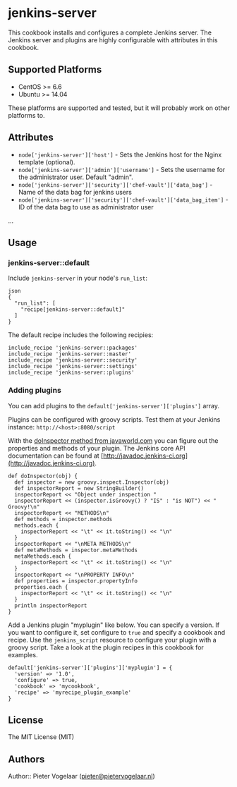 # jenkins-server

This cookbook installs and configures a complete Jenkins server. The Jenkins server and plugins
are highly configurable with attributes in this cookbook.

## Supported Platforms

- CentOS >= 6.6
- Ubuntu >= 14.04

These platforms are supported and tested, but it will probably work on other platforms to.

## Attributes

* `node['jenkins-server']['host']` - Sets the Jenkins host for the Nginx template (optional).
* `node['jenkins-server']['admin']['username']` - Sets the username for the administrator user. Default "admin".
* `node['jenkins-server']['security']['chef-vault']['data_bag']` - Name of the data bag for jenkins users
* `node['jenkins-server']['security']['chef-vault']['data_bag_item']` - ID of the data bag to use as administrator user

...
  
## Usage

### jenkins-server::default

Include `jenkins-server` in your node's `run_list`:

    json
    {
      "run_list": [
        "recipe[jenkins-server::default]"
      ]
    }

The default recipe includes the following recipies:


    include_recipe 'jenkins-server::packages'
    include_recipe 'jenkins-server::master'
    include_recipe 'jenkins-server::security'
    include_recipe 'jenkins-server::settings'
    include_recipe 'jenkins-server::plugins'

### Adding plugins

You can add plugins to the `default['jenkins-server']['plugins']` array.

Plugins can be configured with groovy scripts. Test them at your Jenkins instance:
`http://<host>:8080/script`

With the [doInspector method from javaworld.com](http://www.javaworld.com/article/2073679/detecting-class-innards-in-groovy.html)
you can figure out the properties and methods of your plugin. The Jenkins core API documentation
can be found at [http://javadoc.jenkins-ci.org](http://javadoc.jenkins-ci.org).   

    def doInspector(obj) {
      def inspector = new groovy.inspect.Inspector(obj)
      def inspectorReport = new StringBuilder()
      inspectorReport << "Object under inspection "
      inspectorReport << (inspector.isGroovy() ? "IS" : "is NOT") << " Groovy!\n"
      inspectorReport << "METHODS\n"
      def methods = inspector.methods
      methods.each {
        inspectorReport << "\t" << it.toString() << "\n"
      }
      inspectorReport << "\nMETA METHODS\n"
      def metaMethods = inspector.metaMethods
      metaMethods.each {
        inspectorReport << "\t" << it.toString() << "\n"
      }
      inspectorReport << "\nPROPERTY INFO\n"
      def properties = inspector.propertyInfo
      properties.each {
        inspectorReport << "\t" << it.toString() << "\n"
      }
      println inspectorReport
    }

Add a Jenkins plugin "myplugin" like below. You can specify a version. If you want to configure it, set configure to `true`
and specify a cookbook and recipe. Use the `jenkins_script` resource to configure your plugin with a groovy script.
Take a look at the plugin recipes in this cookbook for examples. 

    default['jenkins-server']['plugins']['myplugin'] = {
      'version' => '1.0',
      'configure' => true,
      'cookbook' => 'mycookbook',
      'recipe' => 'myrecipe_plugin_example'
    }

## License

The MIT License (MIT)
 
## Authors

Author:: Pieter Vogelaar (pieter@pietervogelaar.nl)
